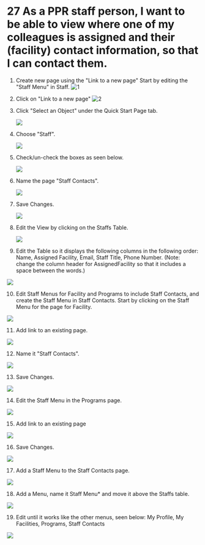 # 27 As a PPR staff person, I want to be able to view where one of my colleagues is assigned and their (facility) contact information, so that I can contact them.

1. Create new page using the "Link to a new page" Start by editing the "Staff Menu" in Staff.
   ![1](images/27/01.png)

2. Click on "Link to a new page"
   ![2](images/27/02.PNG)

3. Click "Select an Object" under the Quick Start Page tab.

   ![](images/27/03.PNG)

4. Choose "Staff".

   ![](images/27/04.PNG)

5. Check/un-check the boxes as seen below.

   ![](images/27/05.PNG)

6. Name the page "Staff Contacts".

   ![](images/27/06.PNG)

7. Save Changes.

   ![](images/27/07.PNG)

8. Edit the View by clicking on the Staffs Table.

   ![](images/27/08.PNG)

9. Edit the Table so it displays the following columns in the following order: Name, Assigned Facility, Email, Staff Title, Phone Number. (Note: change the column header for AssignedFacility so that it includes a space between the words.)  

![](images/27/10.PNG)

10. Edit Staff Menus for Facility and Programs to include Staff Contacts, and create the Staff Menu in Staff Contacts. Start by clicking on the Staff Menu for the page for Facility.

![](images/27/11.PNG)

11. Add link to an existing page.

![](images/27/12.PNG)

12. Name it "Staff Contacts".

![](images/27/13.PNG)

13. Save Changes.

![](images/27/14.PNG)

14. Edit the Staff Menu in the Programs page.

![](images/27/15.PNG)

15.  Add link to an existing page

![](images/27/16.PNG)

16.  Save Changes.

![](images/27/18.PNG)

17. Add a Staff Menu to the Staff Contacts page.

![](images/27/19.PNG)

18. Add a Menu, name it Staff Menu* and move it above the Staffs table.

![](images/27/20.PNG)

19. Edit until it works like the other menus, seen below: My Profile, My Facilities, Programs, Staff Contacts

![](images/27/21.PNG)

   
